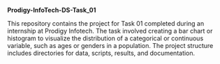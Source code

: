 **Prodigy-InfoTech-DS-Task_01**

This repository contains the project for Task 01 completed during an internship at Prodigy Infotech. The task involved creating a bar chart or histogram to visualize the distribution of a categorical or continuous variable, such as ages or genders in a population. The project structure includes directories for data, scripts, results, and documentation. 
